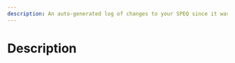 ```yaml
---
description: An auto-generated log of changes to your SPEQ since it was last compiled
---
```


# Description


